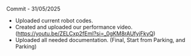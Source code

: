 Commit - 31/05/2025

- Uploaded current robot codes.
- Created and uploaded our performance video. (https://youtu.be/ZELCxp2fEmI?si=_0gKM8rAUfyjFkyQ)
- Uploaded all needed documentation. (Final, Start from Parking, and Parking)
